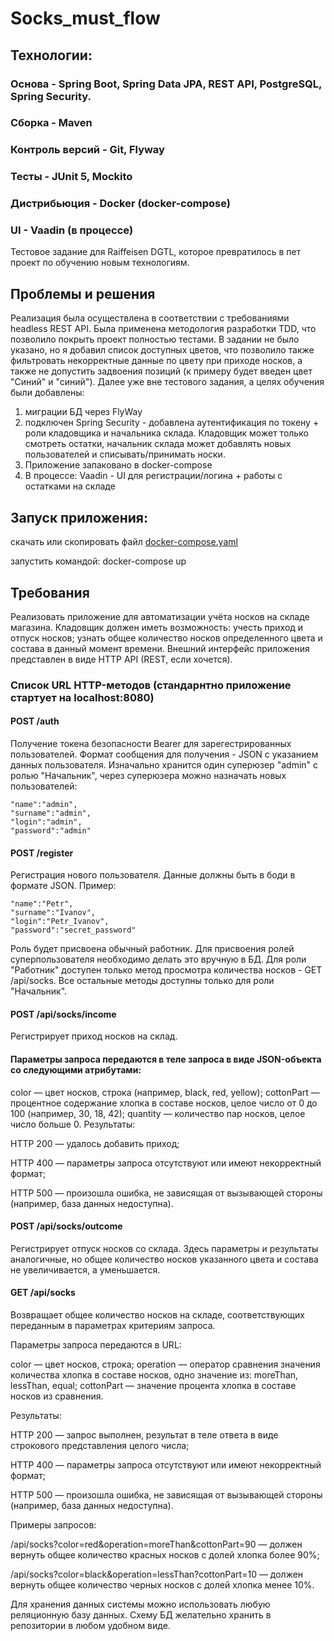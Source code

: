 # Socks_must_flow
## Технологии:
### Основа - Spring Boot, Spring Data JPA, REST API, PostgreSQL, Spring Security.
### Сборка - Maven 
### Контроль версий - Git, Flyway
### Тесты - JUnit 5, Mockito
### Дистрибьюция - Docker (docker-compose)
### UI - Vaadin (в процессе)

Тестовое задание для Raiffeisen DGTL, которое превратилось в пет проект по обучению новым технологиям.

## Проблемы и решения
Реализация была осуществлена в соответствии с требованиями headless REST API.
Была применена методология разработки TDD, что позволило покрыть проект полностью тестами.
В задании не было указано, но я добавил список доступных цветов, что позволило также фильтровать некорректные данные по цвету при приходе носков,
а также не допустить задвоения позиций (к примеру будет введен цвет "Синий" и "синий").
Далее уже вне тестового задания, а целях обучения были добавлены:
1. миграции БД через FlyWay
2. подключен Spring Security - добавлена аутентификация по токену + роли кладовщика и начальника склада. Кладовщик может только смотреть остатки, начальник склада может добавлять новых пользователей и списывать/принимать носки.
3. Приложение запаковано в docker-compose 
4. В процессе: Vaadin - UI для регистрации/логина + работы с остатками на складе

## Запуск приложения:
скачать или скопировать файл [docker-compose.yaml](https://github.com/Habbart/socks/blob/main/src/main/docker/docker-compose.yml)

запустить командой: docker-compose up

## Требования
Реализовать приложение для автоматизации учёта носков на складе магазина. Кладовщик должен иметь возможность:
учесть приход и отпуск носков;
узнать общее количество носков определенного цвета и состава в данный момент времени.
Внешний интерфейс приложения представлен в виде HTTP API (REST, если хочется).

### Список URL HTTP-методов (стандарнтно приложение стартует на localhost:8080)
#### POST /auth
Получение токена безопасности Bearer для зарегестрированных пользователей.
Формат сообщения для получения - JSON с указанием данных пользователя.
Изначально хранится один суперюзер "admin" с ролью "Начальник", через суперюзера можно назначать новых пользователей:

    "name":"admin",
    "surname":"admin",
    "login":"admin",
    "password":"admin"
    

#### POST /register
Регистрация нового пользователя.
Данные должны быть в боди в формате JSON.
Пример:

    "name":"Petr",
    "surname":"Ivanov",
    "login":"Petr_Ivanov",
    "password":"secret_password"
    
Роль будет присвоена обычный работник. Для присвоения ролей суперпользователя необходимо делать это вручную в БД.
Для роли "Работник" доступен только метод просмотра количества носков - GET /api/socks.
Все остальные методы доступны только для роли "Начальник". 

#### POST /api/socks/income
Регистрирует приход носков на склад.

#### Параметры запроса передаются в теле запроса в виде JSON-объекта со следующими атрибутами:

color — цвет носков, строка (например, black, red, yellow);
cottonPart — процентное содержание хлопка в составе носков, целое число от 0 до 100 (например, 30, 18, 42);
quantity — количество пар носков, целое число больше 0.
Результаты:

HTTP 200 — удалось добавить приход;

HTTP 400 — параметры запроса отсутствуют или имеют некорректный формат;

HTTP 500 — произошла ошибка, не зависящая от вызывающей стороны (например, база данных недоступна).

#### POST /api/socks/outcome
Регистрирует отпуск носков со склада. Здесь параметры и результаты аналогичные, но общее количество носков указанного цвета и состава не увеличивается, а уменьшается.

#### GET /api/socks
Возвращает общее количество носков на складе, соответствующих переданным в параметрах критериям запроса.

Параметры запроса передаются в URL:

color — цвет носков, строка;
operation — оператор сравнения значения количества хлопка в составе носков, одно значение из: moreThan, lessThan, equal;
cottonPart — значение процента хлопка в составе носков из сравнения.

Результаты:

HTTP 200 — запрос выполнен, результат в теле ответа в виде строкового представления целого числа;

HTTP 400 — параметры запроса отсутствуют или имеют некорректный формат;

HTTP 500 — произошла ошибка, не зависящая от вызывающей стороны (например, база данных недоступна).

Примеры запросов:

/api/socks?color=red&operation=moreThan&cottonPart=90 — должен вернуть общее количество красных носков с долей хлопка более 90%;

/api/socks?color=black&operation=lessThan?cottonPart=10 — должен вернуть общее количество черных носков с долей хлопка менее 10%.

Для хранения данных системы можно использовать любую реляционную базу данных. Схему БД желательно хранить в репозитории в любом удобном виде.
